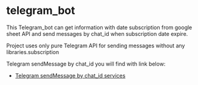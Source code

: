 # telegram_bot

This Telegram_bot can get information with date subscription
from google sheet API and send messages by chat_id when subscription date expire.

Project uses only pure Telegram API for sending messages without any libraries.subscription

Telegram sendMessage by chat_id you will find with link below:

- [Telegram sendMessage by chat_id services](/NestorBurma1/telegram_bot/blob/master/lib/data/services/send_message_telegram.dart)